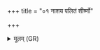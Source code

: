+++
title = "०१ नाशय पलितं शीर्ष्णो"

+++
<details><summary>मूलम् (GR)</summary>

नाशय पलितं शीर्ष्णो  
यः कृष्णस् तन् न आ भर ।  
तम् ओषधे त्वं वर्धय  
केशं कृष्णतरं कृधि ॥
</details>